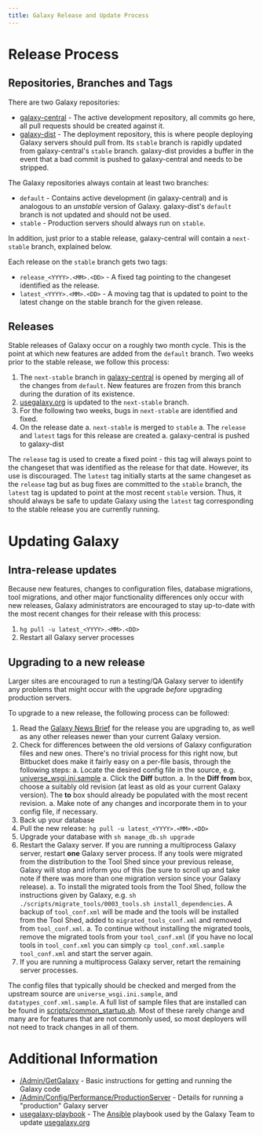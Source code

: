 ```yaml
---
title: Galaxy Release and Update Process
---
```

# Release Process

## Repositories, Branches and Tags

There are two Galaxy repositories:

* [galaxy-central](https://bitbucket.org/galaxy/galaxy-central/) - The active development repository, all commits go here, all pull requests should be created against it.
* [galaxy-dist](https://bitbucket.org/galaxy/galaxy-dist/) - The deployment repository, this is where people deploying Galaxy servers should pull from. Its `stable` branch is rapidly updated from galaxy-central's `stable` branch. galaxy-dist provides a buffer in the event that a bad commit is pushed to galaxy-central and needs to be stripped.

The Galaxy repositories always contain at least two branches:

* `default` - Contains active development (in galaxy-central) and is analogous to an *unstable* version of Galaxy. galaxy-dist's `default` branch is not updated and should not be used.
* `stable` - Production servers should always run on `stable`.

In addition, just prior to a stable release, galaxy-central will contain a `next-stable` branch, explained below.

Each release on the `stable` branch gets two tags:

* `release_<YYYY>.<MM>.<DD>` - A fixed tag pointing to the changeset identified as the release.
* `latest_<YYYY>.<MM>.<DD>` - A moving tag that is updated to point to the latest change on the stable branch for the given release.

## Releases

Stable releases of Galaxy occur on a roughly two month cycle. This is the point at which new features are added from the `default` branch. Two weeks prior to the stable release, we follow this process:

1. The `next-stable` branch in [galaxy-central](https://bitbucket.org/galaxy/galaxy-central/) is opened by merging all of the changes from `default`. New features are frozen from this branch during the duration of its existence.
1. [usegalaxy.org](https://usegalaxy.org/) is updated to the `next-stable` branch.
1. For the following two weeks, bugs in `next-stable` are identified and fixed.
1. On the release date
    a. `next-stable` is merged to `stable`
    a. The `release` and `latest` tags for this release are created
    a. galaxy-central is pushed to galaxy-dist

The `release` tag is used to create a fixed point - this tag will always point to the changeset that was identified as the release for that date. However, its use is discouraged. The `latest` tag initially starts at the same changeset as the `release` tag but as bug fixes are committed to the `stable` branch, the `latest` tag is updated to point at the most recent `stable` version. Thus, it should always be safe to update Galaxy using the `latest` tag corresponding to the stable release you are currently running.

# Updating Galaxy

## Intra-release updates

Because new features, changes to configuration files, database migrations, tool migrations, and other major functionality differences only occur with new releases, Galaxy administrators are encouraged to stay up-to-date with the most recent changes for their release with this process:

1. `hg pull -u latest_<YYYY>.<MM>.<DD>`
1. Restart all Galaxy server processes

## Upgrading to a new release

Larger sites are encouraged to run a testing/QA Galaxy server to identify any problems that might occur with the upgrade *before* upgrading production servers.

To upgrade to a new release, the following process can be followed:

1. Read the [Galaxy News Brief](https://wiki.galaxyproject.org/DevNewsBriefs/) for the release you are upgrading to, as well as any other releases newer than your current Galaxy version.
1. Check for differences between the old versions of Galaxy configuration files and new ones. There's no trivial process for this right now, but Bitbucket does make it fairly easy on a per-file basis, through the following steps:
    a. Locate the desired config file in the source, e.g. [universe_wsgi.ini.sample](https://bitbucket.org/galaxy/galaxy-dist/src/tip/universe_wsgi.ini.sample?at=stable)
    a. Click the **Diff** button.
    a. In the **Diff from** box, choose a suitably old revision (at least as old as your current Galaxy version). The **to** box should already be populated with the most recent revision.
    a. Make note of any changes and incorporate them in to your config file, if necessary.
1. Back up your database
1. Pull the new release: `hg pull -u latest_<YYYY>.<MM>.<DD>`
1. Upgrade your database with `sh manage_db.sh upgrade`
1. Restart the Galaxy server. If you are running a multiprocess Galaxy server, restart **one** Galaxy server process. If any tools were migrated from the distribution to the Tool Shed since your previous release, Galaxy will stop and inform you of this (be sure to scroll up and take note if there was more than one migration version since your Galaxy release).
    a. To install the migrated tools from the Tool Shed, follow the instructions given by Galaxy, e.g. `sh ./scripts/migrate_tools/0003_tools.sh install_dependencies`. A backup of `tool_conf.xml` will be made and the tools will be installed from the Tool Shed, added to `migrated_tools_conf.xml` and removed from `tool_conf.xml`.
    a. To continue without installing the migrated tools, remove the migrated tools from your `tool_conf.xml` (if you have no local tools in `tool_conf.xml` you can simply `cp tool_conf.xml.sample tool_conf.xml` and start the server again.
1. If you are running a multiprocess Galaxy server, retart the remaining server processes.

The config files that typically should be checked and merged from the upstream source are `universe_wsgi.ini.sample`, and `datatypes_conf.xml.sample`. A full list of sample files that are installed can be found in [scripts/common_startup.sh](https://bitbucket.org/galaxy/galaxy-dist/src/tip/scripts/common_startup.sh?at=stable). Most of these rarely change and many are for features that are not commonly used, so most deployers will not need to track changes in all of them.

# Additional Information

* [/Admin/GetGalaxy](/src/admin/get-galaxy/index.md) - Basic instructions for getting and running the Galaxy code
* [/Admin/Config/Performance/ProductionServer](/src/admin/config/performance/production-server/index.md) - Details for running a "production" Galaxy server
* [usegalaxy-playbook](https://github.com/galaxyproject/usegalaxy-playbook) - The [Ansible](http://www.ansible.com) playbook used by the Galaxy Team to update [usegalaxy.org](https://usegalaxy.org/)
